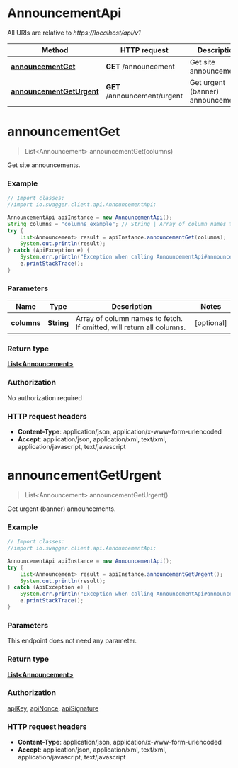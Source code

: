 # AnnouncementApi

All URIs are relative to *https://localhost/api/v1*

Method | HTTP request | Description
------------- | ------------- | -------------
[**announcementGet**](AnnouncementApi.md#announcementGet) | **GET** /announcement | Get site announcements.
[**announcementGetUrgent**](AnnouncementApi.md#announcementGetUrgent) | **GET** /announcement/urgent | Get urgent (banner) announcements.


<a name="announcementGet"></a>
# **announcementGet**
> List&lt;Announcement&gt; announcementGet(columns)

Get site announcements.

### Example
```java
// Import classes:
//import io.swagger.client.api.AnnouncementApi;

AnnouncementApi apiInstance = new AnnouncementApi();
String columns = "columns_example"; // String | Array of column names to fetch. If omitted, will return all columns.
try {
    List<Announcement> result = apiInstance.announcementGet(columns);
    System.out.println(result);
} catch (ApiException e) {
    System.err.println("Exception when calling AnnouncementApi#announcementGet");
    e.printStackTrace();
}
```

### Parameters

Name | Type | Description  | Notes
------------- | ------------- | ------------- | -------------
 **columns** | **String**| Array of column names to fetch. If omitted, will return all columns. | [optional]

### Return type

[**List&lt;Announcement&gt;**](Announcement.md)

### Authorization

No authorization required

### HTTP request headers

 - **Content-Type**: application/json, application/x-www-form-urlencoded
 - **Accept**: application/json, application/xml, text/xml, application/javascript, text/javascript

<a name="announcementGetUrgent"></a>
# **announcementGetUrgent**
> List&lt;Announcement&gt; announcementGetUrgent()

Get urgent (banner) announcements.

### Example
```java
// Import classes:
//import io.swagger.client.api.AnnouncementApi;

AnnouncementApi apiInstance = new AnnouncementApi();
try {
    List<Announcement> result = apiInstance.announcementGetUrgent();
    System.out.println(result);
} catch (ApiException e) {
    System.err.println("Exception when calling AnnouncementApi#announcementGetUrgent");
    e.printStackTrace();
}
```

### Parameters
This endpoint does not need any parameter.

### Return type

[**List&lt;Announcement&gt;**](Announcement.md)

### Authorization

[apiKey](../README.md#apiKey), [apiNonce](../README.md#apiNonce), [apiSignature](../README.md#apiSignature)

### HTTP request headers

 - **Content-Type**: application/json, application/x-www-form-urlencoded
 - **Accept**: application/json, application/xml, text/xml, application/javascript, text/javascript

